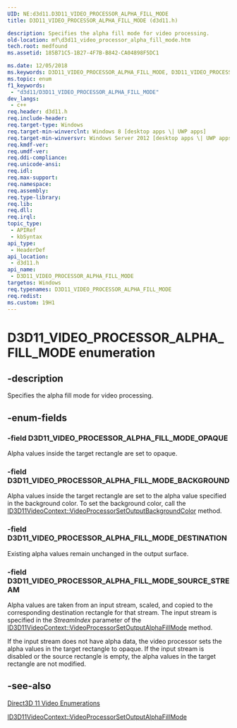 ```yaml
---
UID: NE:d3d11.D3D11_VIDEO_PROCESSOR_ALPHA_FILL_MODE
title: D3D11_VIDEO_PROCESSOR_ALPHA_FILL_MODE (d3d11.h)

description: Specifies the alpha fill mode for video processing.
old-location: mf\d3d11_video_processor_alpha_fill_mode.htm
tech.root: medfound
ms.assetid: 185B71C5-1B27-4F7B-B842-CA04898F5DC1

ms.date: 12/05/2018
ms.keywords: D3D11_VIDEO_PROCESSOR_ALPHA_FILL_MODE, D3D11_VIDEO_PROCESSOR_ALPHA_FILL_MODE enumeration [Media Foundation], D3D11_VIDEO_PROCESSOR_ALPHA_FILL_MODE_BACKGROUND, D3D11_VIDEO_PROCESSOR_ALPHA_FILL_MODE_DESTINATION, D3D11_VIDEO_PROCESSOR_ALPHA_FILL_MODE_OPAQUE, D3D11_VIDEO_PROCESSOR_ALPHA_FILL_MODE_SOURCE_STREAM, d3d11/D3D11_VIDEO_PROCESSOR_ALPHA_FILL_MODE, d3d11/D3D11_VIDEO_PROCESSOR_ALPHA_FILL_MODE_BACKGROUND, d3d11/D3D11_VIDEO_PROCESSOR_ALPHA_FILL_MODE_DESTINATION, d3d11/D3D11_VIDEO_PROCESSOR_ALPHA_FILL_MODE_OPAQUE, d3d11/D3D11_VIDEO_PROCESSOR_ALPHA_FILL_MODE_SOURCE_STREAM, mf.d3d11_video_processor_alpha_fill_mode
ms.topic: enum
f1_keywords: 
 - "d3d11/D3D11_VIDEO_PROCESSOR_ALPHA_FILL_MODE"
dev_langs:
 - c++
req.header: d3d11.h
req.include-header: 
req.target-type: Windows
req.target-min-winverclnt: Windows 8 [desktop apps \| UWP apps]
req.target-min-winversvr: Windows Server 2012 [desktop apps \| UWP apps]
req.kmdf-ver: 
req.umdf-ver: 
req.ddi-compliance: 
req.unicode-ansi: 
req.idl: 
req.max-support: 
req.namespace: 
req.assembly: 
req.type-library: 
req.lib: 
req.dll: 
req.irql: 
topic_type:
 - APIRef
 - kbSyntax
api_type:
 - HeaderDef
api_location:
 - d3d11.h
api_name:
 - D3D11_VIDEO_PROCESSOR_ALPHA_FILL_MODE
targetos: Windows
req.typenames: D3D11_VIDEO_PROCESSOR_ALPHA_FILL_MODE
req.redist: 
ms.custom: 19H1
---
```


# D3D11_VIDEO_PROCESSOR_ALPHA_FILL_MODE enumeration


## -description


Specifies the alpha fill mode for video processing.


## -enum-fields




### -field D3D11_VIDEO_PROCESSOR_ALPHA_FILL_MODE_OPAQUE

Alpha values inside the target rectangle are set to opaque.




### -field D3D11_VIDEO_PROCESSOR_ALPHA_FILL_MODE_BACKGROUND

Alpha values inside the target rectangle are set to the alpha value specified in the background color. To set the background color, call the <a href="https://docs.microsoft.com/windows/desktop/api/d3d11/nf-d3d11-id3d11videocontext-videoprocessorsetoutputbackgroundcolor">ID3D11VideoContext::VideoProcessorSetOutputBackgroundColor</a> method.


### -field D3D11_VIDEO_PROCESSOR_ALPHA_FILL_MODE_DESTINATION

Existing alpha values remain unchanged in the output surface.


### -field D3D11_VIDEO_PROCESSOR_ALPHA_FILL_MODE_SOURCE_STREAM

Alpha values are taken from an  input stream, scaled, and copied to the corresponding destination rectangle for that stream. The input stream is specified in the <i>StreamIndex</i> parameter of the <a href="https://docs.microsoft.com/windows/desktop/api/d3d11/nf-d3d11-id3d11videocontext-videoprocessorsetoutputalphafillmode">ID3D11VideoContext::VideoProcessorSetOutputAlphaFillMode</a> method. 

If the input stream does not have alpha data, the video processor sets the alpha values in the target rectangle to opaque. If the input stream is disabled or the source rectangle is empty, the alpha values in the target rectangle are not modified.


## -see-also




<a href="https://docs.microsoft.com/windows/desktop/medfound/direct3d-11-video-enumerations">Direct3D 11 Video Enumerations</a>



<a href="https://docs.microsoft.com/windows/desktop/api/d3d11/nf-d3d11-id3d11videocontext-videoprocessorsetoutputalphafillmode">ID3D11VideoContext::VideoProcessorSetOutputAlphaFillMode</a>
 

 

